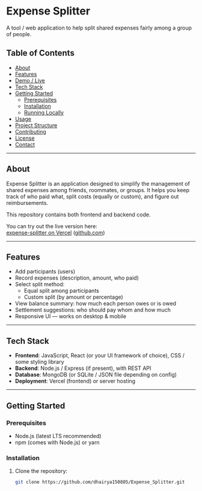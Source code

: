 # Expense Splitter

A tool / web application to help split shared expenses fairly among a group of people.

## Table of Contents

- [About](#about)  
- [Features](#features)  
- [Demo / Live](#demo--live)  
- [Tech Stack](#tech-stack)  
- [Getting Started](#getting-started)  
  - [Prerequisites](#prerequisites)  
  - [Installation](#installation)  
  - [Running Locally](#running-locally)  
- [Usage](#usage)  
- [Project Structure](#project-structure)  
- [Contributing](#contributing)  
- [License](#license)  
- [Contact](#contact)  

---

## About

Expense Splitter is an application designed to simplify the management of shared expenses among friends, roommates, or groups. It helps you keep track of who paid what, split costs (equally or custom), and figure out reimbursements.

This repository contains both frontend and backend code.  

You can try out the live version here:  
[expense-splitter on Vercel](https://expense-splitter-dusky-iota.vercel.app) ([github.com](https://github.com/dhairya150805/Expense_Splitter))

---

## Features

- Add participants (users)
- Record expenses (description, amount, who paid)
- Select split method:
  - Equal split among participants
  - Custom split (by amount or percentage)
- View balance summary: how much each person owes or is owed
- Settlement suggestions: who should pay whom and how much
- Responsive UI — works on desktop & mobile

---

## Tech Stack

- **Frontend**: JavaScript, React (or your UI framework of choice), CSS / some styling library  
- **Backend**: Node.js / Express (if present), with REST API  
- **Database**: MongoDB (or SQLite / JSON file depending on config)  
- **Deployment**: Vercel (frontend) or server hosting  

---

## Getting Started

### Prerequisites

- Node.js (latest LTS recommended)  
- npm (comes with Node.js) or yarn  

### Installation

1. Clone the repository:

   ```bash
   git clone https://github.com/dhairya150805/Expense_Splitter.git
